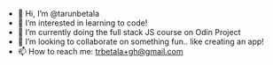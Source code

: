 - 👋 Hi, I’m @tarunbetala
- 👀 I’m interested in learning to code!
- 🌱 I’m currently doing the full stack JS course on Odin Project
- 💞️ I’m looking to collaborate on something fun.. like creating an app!
- 📫 How to reach me: trbetala+gh@gmail.com

<!---
tarunbetala/tarunbetala is a ✨ special ✨ repository because its `README.md` (this file) appears on your GitHub profile.
You can click the Preview link to take a look at your changes.
--->
